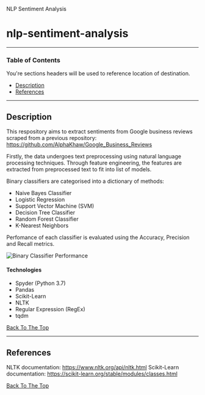 NLP Sentiment Analysis
# nlp-sentiment-analysis

---

### Table of Contents
You're sections headers will be used to reference location of destination.

- [Description](#description)
- [References](#references)

---

## Description

This respository aims to extract sentiments from Google business reviews scraped from a previous repository: <https://github.com/AlphaKhaw/Google_Business_Reviews>

Firstly, the data undergoes text preprocessing using natural language processing techniques. Through feature engineering, the features are extracted from preprocessed text to fit into list of models.

Binary classifiers are categorised into a dictionary of methods:
- Naive Bayes Classifier
- Logistic Regression
- Support Vector Machine (SVM)
- Decision Tree Classifier
- Random Forest Classifier
- K-Nearest Neighbors

Perfomance of each classifier is evaluated using the Accuracy, Precision and Recall metrics.

![Binary Classifier Performance](https://github.com/AlphaKhaw/nlp-sentiment-analysis/issues/1#issue-1141106749)

#### Technologies

- Spyder (Python 3.7)
- Pandas
- Scikit-Learn
- NLTK
- Regular Expression (RegEx)
- tqdm

[Back To The Top](#google-business-reviews)

---

## References

NLTK documentation: <https://www.nltk.org/api/nltk.html>
Scikit-Learn documentation: <https://scikit-learn.org/stable/modules/classes.html>


[Back To The Top](#nlp-sentiment-analysis)
